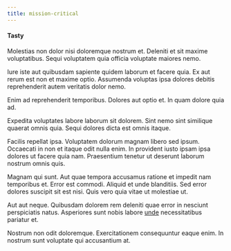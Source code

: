```yaml
---
title: mission-critical
---
```


#### Tasty

Molestias non dolor nisi doloremque nostrum et. Deleniti et sit maxime voluptatibus. Sequi voluptatem quia officia voluptate maiores nemo.

Iure iste aut quibusdam sapiente quidem laborum et facere quia. Ex aut rerum est non et maxime optio. Assumenda voluptas ipsa dolores debitis reprehenderit autem veritatis dolor nemo.

Enim ad reprehenderit temporibus. Dolores aut optio et. In quam dolore quia ad.

Expedita voluptates labore laborum sit dolorem. Sint nemo sint similique quaerat omnis quia. Sequi dolores dicta est omnis itaque.

Facilis repellat ipsa. Voluptatem dolorum magnam libero sed ipsum. Occaecati in non et itaque odit nulla enim. In provident iusto ipsam ipsa dolores ut facere quia nam. Praesentium tenetur ut deserunt laborum nostrum omnis quis.

Magnam qui sunt. Aut quae tempora accusamus ratione et impedit nam temporibus et. Error est commodi. Aliquid et unde blanditiis. Sed error dolores suscipit sit est nisi. Quis vero quia vitae ut molestiae ut.

Aut aut neque. Quibusdam dolorem rem deleniti quae error in nesciunt perspiciatis natus. Asperiores sunt nobis labore [unde](/dolore/nemo/extended_manager_gold.md) necessitatibus pariatur et.

Nostrum non odit doloremque. Exercitationem consequuntur eaque enim. In nostrum sunt voluptate qui accusantium at.
